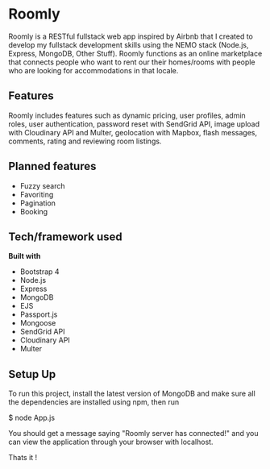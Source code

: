 # Roomly

Roomly is a RESTful fullstack web app inspired by Airbnb that I created to develop my fullstack development skills using the NEMO stack (Node.js, Express, MongoDB, Other Stuff). Roomly functions as an online marketplace that connects people who want to rent our their homes/rooms with people who are looking for accommodations in that locale.

## Features

Roomly includes features such as dynamic pricing, user profiles, admin roles, user authentication, password reset with SendGrid API, image upload with Cloudinary API and Multer, geolocation with Mapbox, flash messages, comments, rating and reviewing room listings.

## Planned features

* Fuzzy search
* Favoriting 
* Pagination
* Booking 

## Tech/framework used

**Built with**

* Bootstrap 4
* Node.js
* Express
* MongoDB 
* EJS
* Passport.js
* Mongoose
* SendGrid API
* Cloudinary API
* Multer

## Setup Up

To run this project, install the latest version of MongoDB and make sure all the dependencies are installed using npm, then run 

$ node App.js

You should get a message saying "Roomly server has connected!" and you can view the application through your browser with localhost. 

Thats it !

